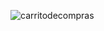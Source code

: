 ![carritodecompras](https://github.com/user-attachments/assets/8c2e2b94-a056-4625-8c1c-20f4f2cf5ed9)
